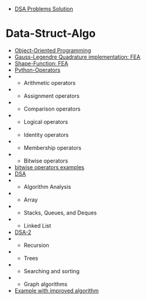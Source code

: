 
- [DSA Problems Solution](https://github.com/iampramodyadav/Data-Struct-Algo/blob/main/DSA_problems.ipynb)
  
# Data-Struct-Algo

- [Object-Oriented Programming](https://github.com/iampramodyadav/Data-Struct-Algo/blob/main/Object-Oriented%20Programming.ipynb)
- [Gauss-Legendre Quadrature implementation: FEA](https://github.com/iampramodyadav/Data-Struct-Algo/blob/main/Gauss_Legendre_Quadrature.ipynb)
- [Shape-Function: FEA](https://github.com/iampramodyadav/Data-Struct-Algo/blob/main/Shape_Function.ipynb)
- [Python-Operators](https://github.com/iampramodyadav/Data-Struct-Algo/blob/main/Python-Operators.ipynb)
-  - Arithmetic operators
-  - Assignment operators
-  - Comparison operators
-  - Logical operators
-  - Identity operators
-  - Membership operators
-  - Bitwise operators
-  [bitwise operators examples](https://github.com/iampramodyadav/Data-Struct-Algo/blob/main/bitwise-operators-examples.ipynb)
-  [DSA](https://github.com/iampramodyadav/Data-Struct-Algo/blob/main/Python-DSA.ipynb)
-  - Algorithm Analysis
-  - Array
-  - Stacks, Queues, and Deques
-  - Linked List
-  [DSA-2](https://github.com/iampramodyadav/Data-Struct-Algo/blob/main/Python-DSA-2.ipynb)
-  - Recursion
-  - Trees
-  - Searching and sorting
-  - Graph algorithms
- [Example with improved algorithm](https://github.com/iampramodyadav/Data-Struct-Algo/blob/main/daily_practice_problem.md)
